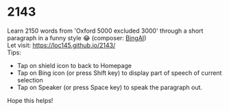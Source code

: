 # 2143
Learn 2150 words from 'Oxford 5000 excluded 3000' through a short paragraph in a funny style 😂 (composer: [BingAI](https://blogs.microsoft.com/blog/2023/02/07/reinventing-search-with-a-new-ai-powered-microsoft-bing-and-edge-your-copilot-for-the-web/))<br>
Let visit: https://loc145.github.io/2143/<br>
Tips:<br>
+ Tap on shield icon to back to Homepage<br>
+ Tap on Bing icon (or press Shift key) to display part of speech of current selection<br>
+ Tap on Speaker (or press Space key) to speak the paragraph out.

Hope this helps!